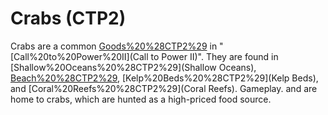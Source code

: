 # Crabs (CTP2)

Crabs are a common [Goods%20%28CTP2%29](good) in "[Call%20to%20Power%20II](Call to Power II)". They are found in [Shallow%20Oceans%20%28CTP2%29](Shallow Oceans), [Beach%20%28CTP2%29](Beaches), [Kelp%20Beds%20%28CTP2%29](Kelp Beds), and [Coral%20Reefs%20%28CTP2%29](Coral Reefs).
Gameplay.
 and are home to crabs, which are hunted as a high-priced food source.